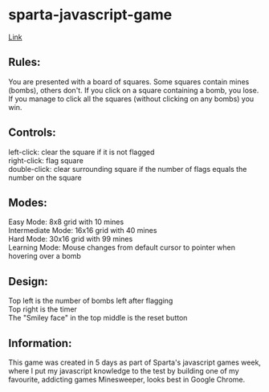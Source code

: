 # sparta-javascript-game

[Link](https://jacoblrl.github.io/sparta-javascript-game)

## Rules:
You are presented with a board of squares. Some squares contain mines (bombs), others don't. If you click on a square containing a bomb, you lose. If you manage to click all the squares (without clicking on any bombs) you win.

## Controls:
left-click: clear the square if it is not flagged  
right-click: flag square  
double-click: clear surrounding square if the number of flags equals the number on the square

## Modes:
Easy Mode: 8x8 grid with 10 mines  
Intermediate Mode: 16x16 grid with 40 mines  
Hard Mode: 30x16 grid with 99 mines  
Learning Mode: Mouse changes from default cursor to pointer when hovering over a bomb

## Design:
Top left is the number of bombs left after flagging  
Top right is the timer  
The "Smiley face" in the top middle is the reset button

## Information:
This game was created in 5 days as part of Sparta's javascript games week, where I put my javascript knowledge to the test by building one of my favourite, addicting games Minesweeper, looks best in Google Chrome.
